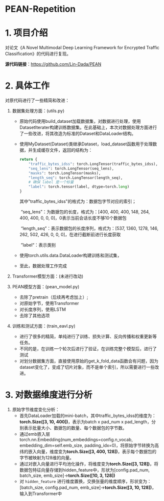 # PEAN-Repetition

# 1. 项目介绍

对论文《A Novel Multimodal Deep Learning Framework  for Encrypted Traffic Classification》的代码进行复现。

**源代码链接**：https://github.com/Lin-Dada/PEAN

# 2. 具体工作

对原代码进行了一些精简和改进：

1. 数据集处理方面：(utils.py)

   - 原始代码使用build_dataset加载数据集，对数据进行处理，使用DatasetIterater构建训练数据集。在此基础上，本次对数据处理方面进行了一些改进，将其改造为标准的Dataset和DataLoader结构。

   - 使用MyDataset(Dataset)类继承Dataset，load_dataset函数用于处理数据，并生成缓存文件，返回的结构为：

     ```python
     return {
         "traffic_bytes_idss": torch.LongTensor(traffic_bytes_idss),
         "seq_lens": torch.LongTensor(seq_lens),
         "masks": torch.LongTensor(masks),
         "length_seq": torch.LongTensor(length_seq),
         # 确保 label 是一个标量
         "label": torch.tensor(label, dtype=torch.long)
     }
     ```

     其中"traffic_bytes_idss"的格式为：数据包字节对应的索引；

     ​		“seq_lens”：为数据包的长度，格式为：[400, 400, 400, 148, 264, 400, 400, 0, 0, 0]，0表示当前会话长度不够10个数据包

     ​		“length_seq”：表示数据包的长度序列，格式为：[537, 1360, 1278, 146, 262, 502, 426, 0, 0, 0]，在进行截断前进行长度获取

     ​		”label“：表示类别

   - 使用torch.utils.data.DataLoader构建训练和测试集，

   - 至此，数据处理工作完成

2. Transformer模型方面：(未进行改动)

3. PEAN模型方面：(pean_model.py)

   - 去除了pretrain（后续再考虑加上）;
   - 对原始字节，使用Transformer
   - 对长度序列，使用LSTM
   - 去除了其他选项

4. 训练和测试方面：(train_eavl.py)

   - 进行了很多的精简，单纯进行了训练、损失计算、反向传播和权重更新等任务。
   - 不同的是，在训练一个轮次后进行了验证，在训练完整个模型后，进行了测试
   - 对划分数据集方面，直接使用原始的get_k_fold_data函数会有问题，因为dataset变化了，变成了切片对象，而不是单个索引，所以需要进行一些改进。

# 3. 对数据维度进行分析

1. 原始字节维度变化分析：
   - 首先DataLoader加载的mini-batch，其中traffic_bytes_idss的维度为： **torch.Size([3, 10, 400])**，表示为batch x pad_num x pad_length，分别表示批量大小、数据包的数量、每个数据包的字节数。
   - 通过emb嵌入层torch.nn.Embedding(num_embeddings=config.n_vocab, embedding_dim=self.emb_size, padding_idx=0)，将原始字节转换为高纬的嵌入向量，维度变为**torch.Size([3, 400, 128])**，表示每个数据包的字节被映射为128维的向量。
   - 通过对嵌入向量进行平均池化操作，将维度变为**torch.Size([3, 128])**，将数据包特征向量存储到hidden_feature中，形状为[config.pad_num, batch_size, emb_size]->**torch.Size([10, 3, 128])**
   - 对 `hidden_feature` 进行维度置换，交换张量的维度顺序，形状变为：[batch_size, config.pad_num, emb_size]->**torch.Size([3, 10, 128])**，输入到Transformer中

